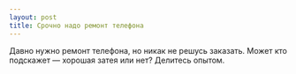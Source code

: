 ```yaml
---
layout: post 
title: Срочно надо ремонт телефона 
--- 
```

Давно нужно ремонт телефона, но никак не решусь заказать. Может кто подскажет — хорошая затея или нет? Делитесь опытом.